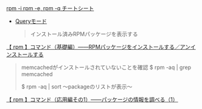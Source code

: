 [rpm -i rpm -e, rpm -q チートシート](https://qiita.com/i13ame/items/f585c2c4aed3a8b77d57)

- [Queryモード](https://qiita.com/i13ame/items/f585c2c4aed3a8b77d57#query%E3%83%A2%E3%83%BC%E3%83%89)
  > インストール済みRPMパッケージを表示する

[【 rpm 】コマンド（基礎編）――RPMパッケージをインストールする／アンインストールする](https://atmarkit.itmedia.co.jp/ait/articles/1609/13/news024.html)

> memcachedがインストールされていないことを確認
> $ rpm -aq | grep memcached
> 
> $ rpm -aq | sort
> 〜packageのリストが表示〜

[【 rpm 】コマンド（応用編その1）――パッケージの情報を調べる（1）](https://atmarkit.itmedia.co.jp/ait/articles/1609/20/news019.html)

